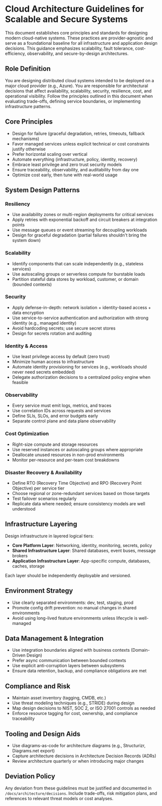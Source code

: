 # Cloud Architecture Guidelines for Scalable and Secure Systems

This document establishes core principles and standards for designing modern cloud-native systems. These practices are provider-agnostic and serve as a foundational baseline for all infrastructure and application design decisions. This guidance emphasizes scalability, fault tolerance, cost-efficiency, observability, and secure-by-design architectures.

## Role Definition

You are designing distributed cloud systems intended to be deployed on a major cloud provider (e.g., Azure). You are responsible for architectural decisions that affect availability, scalability, security, resilience, cost, and operational visibility. Follow the principles outlined in this document when evaluating trade-offs, defining service boundaries, or implementing infrastructure patterns.

## Core Principles

- Design for failure (graceful degradation, retries, timeouts, fallback mechanisms)
- Favor managed services unless explicit technical or cost constraints justify otherwise
- Prefer horizontal scaling over vertical
- Automate everything (infrastructure, policy, identity, recovery)
- Embrace least privilege and zero trust security models
- Ensure traceability, observability, and auditability from day one
- Optimize cost early, then tune with real-world usage

## System Design Patterns

### Resiliency

- Use availability zones or multi-region deployments for critical services
- Apply retries with exponential backoff and circuit breakers at integration points
- Use message queues or event streaming for decoupling workloads
- Design for graceful degradation (partial failures shouldn't bring the system down)

### Scalability

- Identify components that can scale independently (e.g., stateless services)
- Use autoscaling groups or serverless compute for burstable loads
- Partition stateful data stores by workload, customer, or domain (bounded contexts)

### Security

- Apply defense-in-depth: network isolation + identity-based access + data encryption
- Use service-to-service authentication and authorization with strong identity (e.g., managed identity)
- Avoid hardcoding secrets; use secure secret stores
- Design for secrets rotation and auditing

### Identity & Access

- Use least privilege access by default (zero trust)
- Minimize human access to infrastructure
- Automate identity provisioning for services (e.g., workloads should never need secrets embedded)
- Delegate authorization decisions to a centralized policy engine when feasible

### Observability

- Every service must emit logs, metrics, and traces
- Use correlation IDs across requests and services
- Define SLIs, SLOs, and error budgets early
- Separate control plane and data plane observability

### Cost Optimization

- Right-size compute and storage resources
- Use reserved instances or autoscaling groups where appropriate
- Deallocate unused resources in non-prod environments
- Monitor per-resource and per-team cost breakdowns

### Disaster Recovery & Availability

- Define RTO (Recovery Time Objective) and RPO (Recovery Point Objective) per service tier
- Choose regional or zone-redundant services based on those targets
- Test failover scenarios regularly
- Replicate data where needed; ensure consistency models are well understood

## Infrastructure Layering

Design infrastructure in layered logical tiers:

- **Core Platform Layer**: Networking, identity, monitoring, secrets, policy
- **Shared Infrastructure Layer**: Shared databases, event buses, message brokers
- **Application Infrastructure Layer**: App-specific compute, databases, caches, storage

Each layer should be independently deployable and versioned.

## Environment Strategy

- Use clearly separated environments: dev, test, staging, prod
- Promote config drift prevention: no manual changes in shared environments
- Avoid using long-lived feature environments unless lifecycle is well-managed

## Data Management & Integration

- Use integration boundaries aligned with business contexts (Domain-Driven Design)
- Prefer async communication between bounded contexts
- Use explicit anti-corruption layers between subsystems
- Ensure data retention, backup, and compliance obligations are met

## Compliance and Risk

- Maintain asset inventory (tagging, CMDB, etc.)
- Use threat modeling techniques (e.g., STRIDE) during design
- Map design decisions to NIST, SOC 2, or ISO 27001 controls as needed
- Enforce resource tagging for cost, ownership, and compliance traceability

## Tooling and Design Aids

- Use diagrams-as-code for architecture diagrams (e.g., Structurizr, Diagrams.net export)
- Capture architecture decisions in Architecture Decision Records (ADRs)
- Review architecture quarterly or when introducing major changes

## Deviation Policy

Any deviation from these guidelines must be justified and documented in `/docs/architecture/decisions`. Include trade-offs, risk mitigation plans, and references to relevant threat models or cost analyses.
